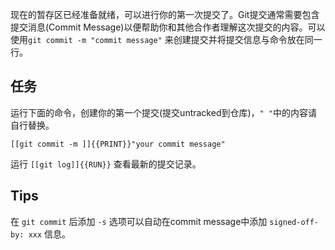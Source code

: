 现在的暂存区已经准备就绪，可以进行你的第一次提交了。Git提交通常需要包含提交消息(Commit Message)以便帮助你和其他合作者理解这次提交的内容。可以使用`git commit -m "commit message"` 来创建提交并将提交信息与命令放在同一行。

## 任务

运行下面的命令，创建你的第一个提交(提交untracked到仓库)，`" "`中的内容请自行替换。

`[[git commit -m ]]{{PRINT}}"your commit message"`

运行 `[[git log]]{{RUN}}` 查看最新的提交记录。

## Tips

在 `git commit` 后添加 `-s` 选项可以自动在commit message中添加 `signed-off-by: xxx` 信息。
